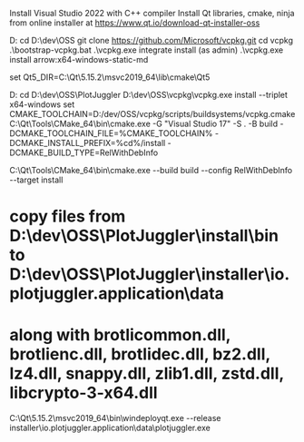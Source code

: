 Install Visual Studio 2022 with C++ compiler
Install Qt libraries, cmake, ninja from online installer at https://www.qt.io/download-qt-installer-oss

D:
cd D:\dev\OSS
git clone https://github.com/Microsoft/vcpkg.git
cd vcpkg
.\bootstrap-vcpkg.bat
.\vcpkg.exe integrate install (as admin)
.\vcpkg.exe install arrow:x64-windows-static-md

set Qt5_DIR=C:\Qt\5.15.2\msvc2019_64\lib\cmake\Qt5

D:
cd D:\dev\OSS\PlotJuggler
D:\dev\OSS\vcpkg\vcpkg.exe install --triplet x64-windows
set CMAKE_TOOLCHAIN=D:/dev/OSS/vcpkg/scripts/buildsystems/vcpkg.cmake
C:\Qt\Tools\CMake_64\bin\cmake.exe -G "Visual Studio 17" -S . -B build -DCMAKE_TOOLCHAIN_FILE=%CMAKE_TOOLCHAIN% -DCMAKE_INSTALL_PREFIX=%cd%/install -DCMAKE_BUILD_TYPE=RelWithDebInfo

C:\Qt\Tools\CMake_64\bin\cmake.exe --build build --config RelWithDebInfo --target install

# copy files from D:\dev\OSS\PlotJuggler\install\bin to D:\dev\OSS\PlotJuggler\installer\io.plotjuggler.application\data
# along with brotlicommon.dll, brotlienc.dll, brotlidec.dll, bz2.dll, lz4.dll, snappy.dll, zlib1.dll, zstd.dll, libcrypto-3-x64.dll

C:\Qt\5.15.2\msvc2019_64\bin\windeployqt.exe --release installer\io.plotjuggler.application\data\plotjuggler.exe
